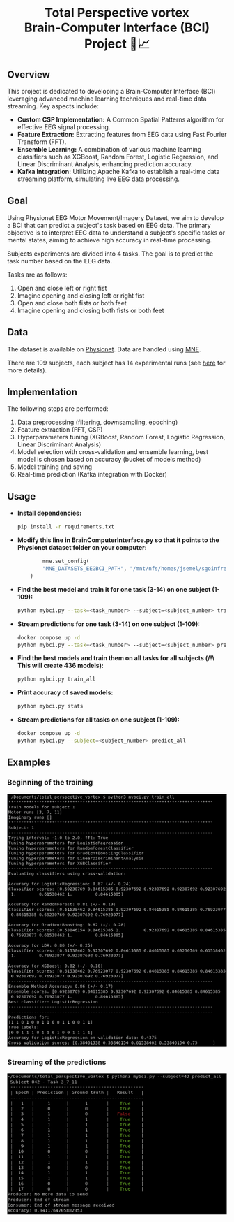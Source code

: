<div align="center">
  <center><h1>Total Perspective vortex<br> Brain-Computer Interface (BCI) Project 🧠📈</h1></center>
  </div>

## Overview

This project is dedicated to developing a Brain-Computer Interface (BCI) leveraging advanced machine learning techniques and real-time data streaming. Key aspects include:

-   **Custom CSP Implementation:** A Common Spatial Patterns algorithm for effective EEG signal processing.
-   **Feature Extraction:** Extracting features from EEG data using Fast Fourier Transform (FFT).
-   **Ensemble Learning:** A combination of various machine learning classifiers such as XGBoost, Random Forest, Logistic Regression, and Linear Discriminant Analysis, enhancing prediction accuracy.
-   **Kafka Integration:** Utilizing Apache Kafka to establish a real-time data streaming platform, simulating live EEG data processing.

## Goal

Using Physionet EEG Motor Movement/Imagery Dataset, we aim to develop a BCI that can predict a subject's task based on EEG data.
The primary objective is to interpret EEG data to understand a subject's specific tasks or mental states, aiming to achieve high accuracy in real-time processing.

Subjects experiments are divided into 4 tasks. The goal is to predict the task number based on the EEG data.

Tasks are as follows:

1. Open and close left or right fist
2. Imagine opening and closing left or right fist
3. Open and close both fists or both feet
4. Imagine opening and closing both fists or both feet

## Data

The dataset is available on [Physionet](https://physionet.org/content/eegmmidb/1.0.0/).
Data are handled using [MNE](https://mne.tools/stable/index.html).

There are 109 subjects, each subject has 14 experimental runs (see [here](https://physionet.org/content/eegmmidb/1.0.0/) for more details).

## Implementation

The following steps are performed:

1. Data preprocessing (filtering, downsampling, epoching)
2. Feature extraction (FFT, CSP)
3. Hyperparameters tuning (XGBoost, Random Forest, Logistic Regression, Linear Discriminant Analysis)
4. Model selection with cross-validation and ensemble learning, best model is chosen based on accuracy (bucket of models method)
5. Model training and saving
6. Real-time prediction (Kafka integration with Docker)

## Usage

-   **Install dependencies:**

    ```bash
    pip install -r requirements.txt
    ```

-   **Modify this line in BrainComputerInterface.py so that it points to the Physionet dataset folder on your computer:**

    ```python
            mne.set_config(
            "MNE_DATASETS_EEGBCI_PATH", "/mnt/nfs/homes/jsemel/sgoinfre/mne_data"
        )
    ```

-   **Find the best model and train it for one task (3-14) on one subject (1-109):**

    ```bash
    python mybci.py --task=<task_number> --subject=<subject_number> train
    ```

-   **Stream predictions for one task (3-14) on one subject (1-109):**

    ```bash
    docker compose up -d
    python mybci.py --task=<task_number> --subject=<subject_number> predict
    ```

-   **Find the best models and train them on all tasks for all subjects (/!\ This will create 436 models):**

    ```bash
    python mybci.py train_all
    ```

-   **Print accuracy of saved models:**

    ```bash
    python mybci.py stats
    ```

-   **Stream predictions for all tasks on one subject (1-109):**
    ```bash
    docker compose up -d
    python mybci.py --subject=<subject_number> predict_all
    ```

## Examples

### Beginning of the training

<p align="center">
<img src="https://raw.githubusercontent.com/ThePush/total-perspective-vortex/main/assets/train.png"/>
</p>

### Streaming of the predictions

<p align="center">
<img src="https://raw.githubusercontent.com/ThePush/total-perspective-vortex/main/assets/predict.png"/>
</p>
